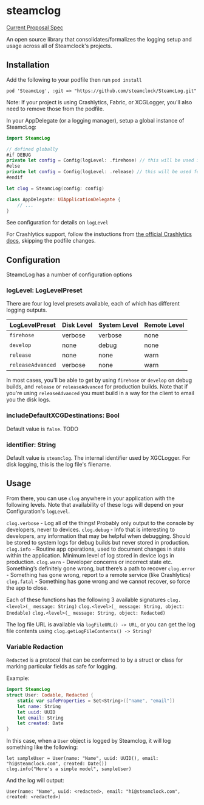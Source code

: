 # steamclog
[Current Proposal Spec](https://docs.google.com/document/d/1GeFAMBn_ZrIP7qVLzcYlCfqDnPiCrgMa0JdrU8HRx94/edit?usp=sharing)

An open source library that consolidates/formalizes the logging setup and usage across all of Steamclock's projects.

## Installation
Add the following to your podfile then run `pod install`
```
pod 'SteamcLog', :git => "https://github.com/steamclock/SteamcLog.git"
```

Note: If your project is using Crashlytics, Fabric, or XCGLogger, you'll also need to remove those from the podfile.

In your AppDelegate (or a logging manager), setup a global instance of SteamcLog:

```swift
import SteamcLog

// defined globally
#if DEBUG
private let config = Config(logLevel: .firehose) // this will be used in debug builds.
#else
private let config = Config(logLevel: .release) // this will be used for release builds
#endif

let clog = SteamcLog(config: config)

class AppDelegate: UIApplicationDelegate {
    // ...
}
```

See configuration for details on `logLevel`

For Crashlytics support, follow the instuctions from [the official Crashlytics docs](https://firebase.google.com/docs/crashlytics/get-started?platform=ios), skipping the podfile changes. 


## Configuration

SteamcLog has a number of configuration options

### logLevel: LogLevelPreset
There are four log level presets available, each of which has different logging outputs.

| LogLevelPreset    | Disk Level | System Level | Remote Level | 
|-------------------|------------|--------------|--------------|
| `firehose`        | verbose    | verbose      | none         |
| `develop`         | none       | debug        | none         |
| `release`         | none       | none         | warn         |
| `releaseAdvanced` | verbose    | none         | warn         |

In most cases, you'll be able to get by using `firehose` or `develop` on debug builds, and `release` or `releaseAdvanced` for production builds. 
Note that if you're using `releaseAdvanced` you must build in a way for the client to email you the disk logs.

### includeDefaultXCGDestinations: Bool
Default value is `false`.
TODO

### identifier: String
Default value is `steamclog`.
The internal identifier used by XGCLogger. For disk logging, this is the log file's filename.

## Usage

From there, you can use `clog` anywhere in your application with the following levels. Note that availability of these logs will depend on your Configuration's `logLevel`.

`clog.verbose` - Log all of the things! Probably only output to the console by developers, never to devices.
`clog.debug` - Info that is interesting to developers, any information that may be helpful when debugging. Should be stored to system logs for debug builds but never stored in production.
`clog.info` - Routine app operations, used to document changes in state within the application. Minimum level of log stored in device logs in production.
`clog.warn` - Developer concerns or incorrect state etc. Something’s definitely gone wrong, but there’s a path to recover
`clog.error` - Something has gone wrong, report to a remote service (like Crashlytics)
`clog.fatal` - Something has gone wrong and we cannot recover, so force the app to close.

Each of these functions has the following 3 available signatures
`clog.<level>(_ message: String)`
`clog.<level>(_ message: String, object: Enodable)`
`clog.<level>(_ message: String, object: Redacted)`

The log file URL is available via `logFileURL() -> URL`, or you can get the log file contents using `clog.getLogFileContents() -> String?`

### Variable Redaction

`Redacted` is a protocol that can be conformed to by a struct or class for marking particular fields as safe for logging. 

Example:
```swift
import SteamcLog
struct User: Codable, Redacted {
    static var safeProperties = Set<String>(["name", "email"])
    let name: String
    let uuid: UUID
    let email: String
    let created: Date
}
```

In this case, when a `User` object is logged by Steamclog, it will log something like the following:
```
let sampleUser = User(name: "Name", uuid: UUID(), email: "hi@steamclock.com", created: Date())
clog.info("Here's a simple model", sampleUser)
```
And the log will output:

`User(name: "Name", uuid: <redacted>, email: "hi@steamclock.com", created: <redacted>)`